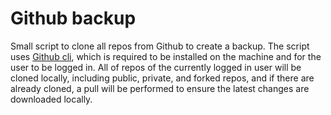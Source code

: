 # Github backup

Small script to clone all repos from Github to create a backup.
The script uses [Github cli](https://cli.github.com/), which is required to be installed on the machine and for the user to be logged in.
All of repos of the currently logged in user will be cloned locally, including public, private, and forked repos, and if there are already cloned, a pull will be performed to ensure the latest changes are downloaded locally.

